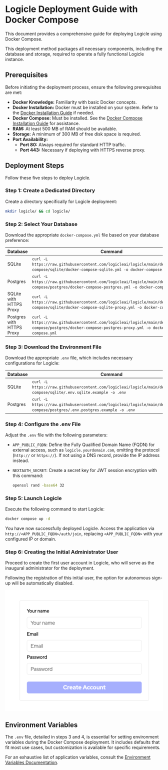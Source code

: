 # Logicle Deployment Guide with Docker Compose

This document provides a comprehensive guide for deploying Logicle using Docker Compose.

This deployment method packages all necessary components, including the database and storage, required to operate a fully functional Logicle instance.

## Prerequisites

Before initiating the deployment process, ensure the following prerequisites are met:

- **Docker Knowledge:** Familiarity with basic Docker concepts.
- **Docker Installation:** Docker must be installed on your system. Refer to the [Docker Installation Guide](https://docs.docker.com/engine/install/) if needed.
- **Docker Compose:** Must be installed. See the [Docker Compose Installation Guide](https://docs.docker.com/compose/install/) for assistance.
- **RAM:** At least 500 MB of RAM should be available.
- **Storage:** A minimum of 300 MB of free disk space is required.
- **Port Availability:** 
  - **Port 80:** Always required for standard HTTP traffic.
  - **Port 443:** Necessary if deploying with HTTPS reverse proxy.

## Deployment Steps

Follow these five steps to deploy Logicle.

### Step 1: Create a Dedicated Directory

Create a directory specifically for Logicle deployment:

```bash
mkdir logicle/ && cd logicle/
```

### Step 2: Select Your Database

Download the appropriate `docker-compose.yml` file based on your database preference:

| Database                     | Command                                                                                                                                                       |
|------------------------------|---------------------------------------------------------------------------------------------------------------------------------------------------------------|
| SQLite                       | `curl -L https://raw.githubusercontent.com/logicleai/logicle/main/deploy/docker-compose/sqlite/docker-compose-sqlite.yml -o docker-compose.yml`               |
| Postgres                     | `curl -L https://raw.githubusercontent.com/logicleai/logicle/main/deploy/docker-compose/postgres/docker-compose-postgres.yml -o docker-compose.yml`           |
| SQLite with HTTPS Proxy      | `curl -L https://raw.githubusercontent.com/logicleai/logicle/main/deploy/docker-compose/sqlite/docker-compose-sqlite-proxy.yml -o docker-compose.yml`         |
| Postgres with HTTPS Proxy    | `curl -L https://raw.githubusercontent.com/logicleai/logicle/main/deploy/docker-compose/postgres/docker-compose-postgres-proxy.yml -o docker-compose.yml`     |

### Step 3: Download the Environment File

Download the appropriate `.env` file, which includes necessary configurations for Logicle:

| Database | Command |
|----------|---------|
| SQLite   | `curl -L https://raw.githubusercontent.com/logicleai/logicle/main/deploy/docker-compose/sqlite/.env.sqlite.example -o .env` |
| Postgres | `curl -L https://raw.githubusercontent.com/logicleai/logicle/main/deploy/docker-compose/postgres/.env.postgres.example -o .env` |

### Step 4: Configure the .env File

Adjust the `.env` file with the following parameters:

- `APP_PUBLIC_FQDN`: Define the Fully Qualified Domain Name (FQDN) for external access, such as `logicle.yourdomain.com`, omitting the protocol (`http://` or `https://`). If not using a DNS record, provide the IP address instead.

- `NEXTAUTH_SECRET`: Create a secret key for JWT session encryption with this command:

  ```bash
  openssl rand -base64 32
  ```

### Step 5: Launch Logicle

Execute the following command to start Logicle:

```bash
docker compose up -d
```

You have now successfully deployed Logicle. Access the application via `http://<APP_PUBLIC_FQDN>/auth/join`, replacing `<APP_PUBLIC_FQDN>` with your configured IP or domain.

### Step 6: Creating the Initial Administrator User

Proceed to create the first user account in Logicle, who will serve as the inaugural administrator for the deployment.

Following the registration of this initial user, the option for autonomous sign-up will be automatically disabled.

![Screenshot of Sign Up Page](./sign-up-screen.png)

## Environment Variables

The `.env` file, detailed in steps 3 and 4, is essential for setting environment variables during the Docker Compose deployment. It includes defaults that fit most use cases, but customization is available for specific requirements.

For an exhaustive list of application variables, consult the [Environment Variables Documentation](../environment-variables.md).